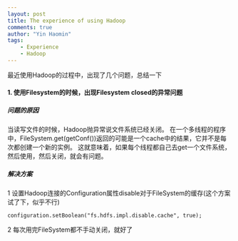 ```yaml
---
layout: post
title: The experience of using Hadoop
comments: true
author: "Yin Haomin"
tags:
    - Experience
    - Hadoop
---
```


最近使用Hadoop的过程中，出现了几个问题，总结一下

#### 1. 使用Filesystem的时候，出现Filesystem closed的异常问题

##### 问题的原因

当读写文件的时候，Hadoop抛异常说文件系统已经关闭。
在一个多线程的程序中，FileSystem.get(getConf())返回的可能是一个cache中的结果，它并不是每次都创建一个新的实例。
这就意味着，如果每个线程都自己去get一个文件系统，然后使用，然后关闭，就会有问题。

##### 解决方案

1 设置Hadoop连接的Configuration属性disable对于FileSystem的缓存(这个方案试了下，似乎不行)

```
configuration.setBoolean("fs.hdfs.impl.disable.cache", true);
```

2 每次用完FileSystem都不手动关闭，就好了





